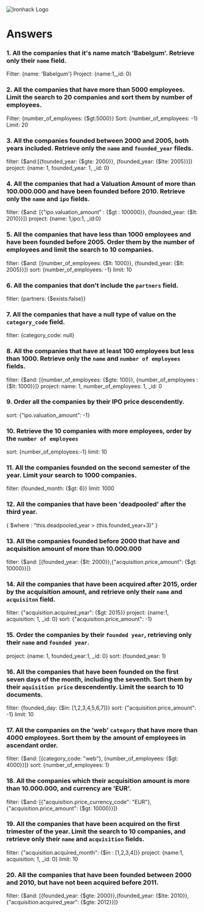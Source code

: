 ![Ironhack Logo](https://i.imgur.com/1QgrNNw.png)

# Answers

### 1. All the companies that it's name match 'Babelgum'. Retrieve only their `name` field.

Filter: {name: 'Babelgum'}
Project: {name:1,_id: 0}

<!-- Your Code Goes Here -->

### 2. All the companies that have more than 5000 employees. Limit the search to 20 companies and sort them by **number of employees**.

Filter: {number_of_employees: {$gt:5000}}
Sort: {number_of_employees: -1}
Limit: 20

<!-- Your Code Goes Here -->

### 3. All the companies founded between 2000 and 2005, both years included. Retrieve only the `name` and `founded_year` fileds.

filter: {$and:[{founded_year: {$gte: 2000}}, {founded_year: {$lte: 2005}}]}
project: {name: 1, founded_year: 1, _id: 0}

<!-- Your Code Goes Here -->

### 4. All the companies that had a Valuation Amount of more than 100.000.000 and have been founded before 2010. Retrieve only the `name` and `ipo` fields.

filter: {$and: [{"ipo.valuation_amount" : {$gt : 100000}}, {founded_year: {$lt: 2010}}]}
project: {name: 1,ipo:1, _id:0}

<!-- Your Code Goes Here -->

### 5. All the companies that have less than 1000 employees and have been founded before 2005. Order them by the number of employees and limit the search to 10 companies.

filter: {$and: [{number_of_employees: {$lt: 1000}}, {founded_year: {$lt: 2005}}]}
sort: {number_of_employees: -1}
limit: 10

<!-- Your Code Goes Here -->

### 6. All the companies that don't include the `partners` field.

fitler: {partners: {$exists:false}}

<!-- Your Code Goes Here -->

### 7. All the companies that have a null type of value on the `category_code` field.

filter: {category_code: null}

<!-- Your Code Goes Here -->

### 8. All the companies that have at least 100 employees but less than 1000. Retrieve only the `name` and `number of employees` fields.

filter: {$and: [{number_of_employees: {$gte: 100}}, {number_of_employees :{$lt: 1000}}]}
project: name: 1, number_of_employees: 1, _id: 0

<!-- Your Code Goes Here -->

### 9. Order all the companies by their IPO price descendently.

sort: {"ipo.valuation_amount": -1}

<!-- Your Code Goes Here -->

### 10. Retrieve the 10 companies with more employees, order by the `number of employees`

sort: {number_of_employees:-1}
limit: 10

<!-- Your Code Goes Here -->

### 11. All the companies founded on the second semester of the year. Limit your search to 1000 companies.

filter: {founded_month: {$gt: 6}}
limit: 1000

<!-- Your Code Goes Here -->

### 12. All the companies that have been 'deadpooled' after the third year.

{ $where : "this.deadpooled_year > (this.founded_year+3)" }

<!-- Your Code Goes Here -->

### 13. All the companies founded before 2000 that have and acquisition amount of more than 10.000.000

filter: {$and: [{founded_year: {$lt: 2000}},{"acquisition.price_amount": {$gt: 10000}}]}

<!-- Your Code Goes Here -->

### 14. All the companies that have been acquired after 2015, order by the acquisition amount, and retrieve only their `name` and `acquisiton` field.

filter: {"acquisition.acquired_year": {$gt: 2015}}
project: {name:1, acquisition: 1, _id: 0}
sort: {"acquisition.price_amount": -1}

<!-- Your Code Goes Here -->

### 15. Order the companies by their `founded year`, retrieving only their `name` and `founded year`.

project: {name: 1, founded_year:1, _id: 0}
sort: {founded_year: 1}

<!-- Your Code Goes Here -->

### 16. All the companies that have been founded on the first seven days of the month, including the seventh. Sort them by their `aquisition price` descendently. Limit the search to 10 documents.

filter: {founded_day: {$in: [1,2,3,4,5,6,7]}}
sort: {"acquisition.price_amount": -1}
limit: 10

<!-- Your Code Goes Here -->

### 17. All the companies on the 'web' `category` that have more than 4000 employees. Sort them by the amount of employees in ascendant order.

filter: {$and: [{category_code: "web"}, {number_of_employees: {$gt: 4000}}]}
sort: {number_of_employees: 1}

<!-- Your Code Goes Here -->

### 18. All the companies which their acquisition amount is more than 10.000.000, and currency are 'EUR'.

filter: {$and: [{"acquisition.price_currency_code": "EUR"}, {"acquisition.price_amount": {$gt: 10000}}]}

<!-- Your Code Goes Here -->

### 19. All the companies that have been acquired on the first trimester of the year. Limit the search to 10 companies, and retrieve only their `name` and `acquisition` fields.

filter: {"acquisition.acquired_month": {$in : [1,2,3,4]}}
project: {name:1, acquisition: 1, _id: 0}
limit: 10

<!-- Your Code Goes Here -->

### 20. All the companies that have been founded between 2000 and 2010, but have not been acquired before 2011.
filter: {$and: [{founded_year: {$gte: 2000}},{founded_year: {$lte: 2010}},{"acquisition.acquired_year": {$gte: 2012}}]}
<!-- Your Code Goes Here -->
